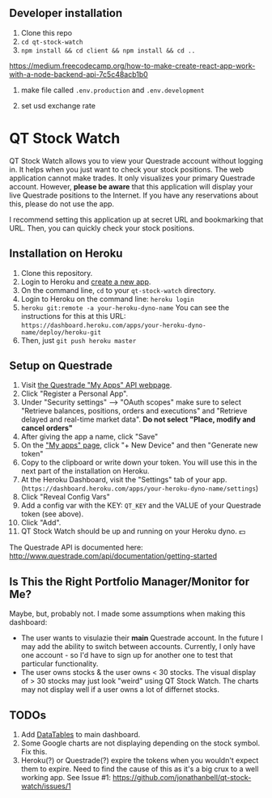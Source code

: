 ## Developer installation

1. Clone this repo
1. `cd qt-stock-watch`
1. `npm install && cd client && npm install && cd ..`

https://medium.freecodecamp.org/how-to-make-create-react-app-work-with-a-node-backend-api-7c5c48acb1b0

1. make file called `.env.production` and `.env.development`

1. set usd exchange rate

# QT Stock Watch

QT Stock Watch allows you to view your Questrade account without logging in. It helps when you just want to check your stock positions. The web application cannot make trades. It only visualizes your primary Questrade account. However, **please be aware** that this application will display your live Questrade positions to the Internet. If you have any reservations about this, please do not use the app.

I recommend setting this application up at secret URL and bookmarking that URL. Then, you can quickly check your stock positions.

## Installation on Heroku

1. Clone this repository.
1. Login to Heroku and [create a new app](https://dashboard.heroku.com/new-app).
1. On the command line, `cd` to your `qt-stock-watch` directory.
1. Login to Heroku on the command line: `heroku login`
1. `heroku git:remote -a your-heroku-dyno-name` You can see the instructions for this at this URL: `https://dashboard.heroku.com/apps/your-heroku-dyno-name/deploy/heroku-git`
1. Then, just `git push heroku master`

## Setup on Questrade

1. Visit [the Questrade "My Apps" API webpage](https://login.questrade.com/APIAccess/userapps.aspx).
1. Click "Register a Personal App".
1. Under "Security settings" --> "OAuth scopes" make sure to select "Retrieve balances, positions, orders and executions" and "Retrieve delayed and real-time market data". **Do not select "Place, modify and cancel orders"**
1. After giving the app a name, click "Save"
1. On the ["My apps" page](https://login.questrade.com/APIAccess/userapps.aspx), click "+ New Device" and then "Generate new token"
1. Copy to the clipboard or write down your token. You will use this in the next part of the installation on Heroku.
1. At the Heroku Dashboard, visit the "Settings" tab of your app. (`https://dashboard.heroku.com/apps/your-heroku-dyno-name/settings`)
1. Click "Reveal Config Vars"
1. Add a config var with the KEY: `QT_KEY` and the VALUE of your Questrade token (see above).
1. Click "Add".
1. QT Stock Watch should be up and running on your Heroku dyno. :dollar:

The Questrade API is documented here: <http://www.questrade.com/api/documentation/getting-started>

## Is This the Right Portfolio Manager/Monitor for Me?

Maybe, but, probably not. I made some assumptions when making this dashboard:

- The user wants to visulazie their **main** Questrade account. In the future I may add the ability to switch between accounts. Currently, I only have one account - so I'd have to sign up for another one to test that particular functionality.
- The user owns stocks & the user owns < 30 stocks. The visual display of > 30 stocks may just look "weird" using QT Stock Watch. The charts may not display well if a user owns a lot of differnet stocks.

## TODOs

1. Add [DataTables](https://datatables.net/) to main dashboard.
1. Some Google charts are not displaying depending on the stock symbol. Fix this.
1. Heroku(?) or Questrade(?) expire the tokens when you wouldn't expect them to expire. Need to find the cause of this as it's a big crux to a well working app. See Issue #1: <https://github.com/jonathanbell/qt-stock-watch/issues/1>
